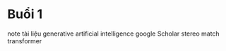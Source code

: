 # Buổi 1 
note tài liệu 
    generative artificial intelligence 
    google Scholar 
    stereo match transformer 

